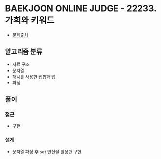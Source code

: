 # BAEKJOON ONLINE JUDGE - 22233. 가희와 키워드

- [문제출처](https://www.acmicpc.net/problem/22233 '22233. 가희와 키워드')

## 알고리즘 분류

- 자료 구조
- 문자열
- 해시를 사용한 집합과 맵
- 파싱

## 풀이

### 접근

- 구현

### 설계

- 문자열 파싱 후 `set` 연산을 활용한 구현

